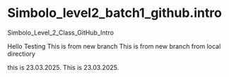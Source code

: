 # Simbolo_level2_batch1_github.intro
Simbolo_Level_2_Class_GitHub_Intro


Hello Testing
This is from new branch
This is from new branch from local directiory


this is 23.03.2025.
This is 23.03.2025.

